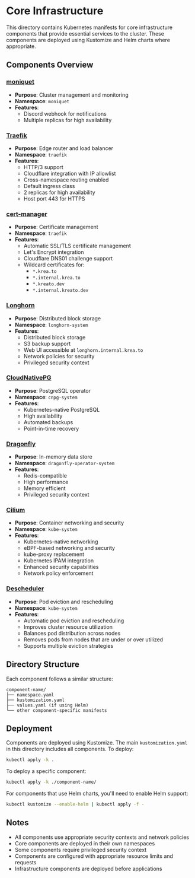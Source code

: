 # Core Infrastructure

This directory contains Kubernetes manifests for core infrastructure components that provide essential services to the cluster. These components are deployed using Kustomize and Helm charts where appropriate.

## Components Overview

### [moniquet](https://github.com/bouquet2/moniquet)
- **Purpose**: Cluster management and monitoring
- **Namespace**: `moniquet`
- **Features**:
    - Discord webhook for notifications
    - Multiple replicas for high availability

### [Traefik](https://github.com/traefik/traefik)
- **Purpose**: Edge router and load balancer
- **Namespace**: `traefik`
- **Features**:
  - HTTP/3 support
  - Cloudflare integration with IP allowlist
  - Cross-namespace routing enabled
  - Default ingress class
  - 2 replicas for high availability
  - Host port 443 for HTTPS

### [cert-manager](https://github.com/cert-manager/cert-manager)
- **Purpose**: Certificate management
- **Namespace**: `traefik`
- **Features**:
  - Automatic SSL/TLS certificate management
  - Let's Encrypt integration
  - Cloudflare DNS01 challenge support
  - Wildcard certificates for:
    - `*.krea.to`
    - `*.internal.krea.to`
    - `*.kreato.dev`
    - `*.internal.kreato.dev`

### [Longhorn](https://github.com/longhorn/longhorn)
- **Purpose**: Distributed block storage
- **Namespace**: `longhorn-system`
- **Features**:
  - Distributed block storage
  - S3 backup support
  - Web UI accessible at `longhorn.internal.krea.to`
  - Network policies for security
  - Privileged security context

### [CloudNativePG](https://github.com/cloudnative-pg/cloudnative-pg)
- **Purpose**: PostgreSQL operator
- **Namespace**: `cnpg-system`
- **Features**:
  - Kubernetes-native PostgreSQL
  - High availability
  - Automated backups
  - Point-in-time recovery

### [Dragonfly](https://github.com/dragonflydb/dragonfly)
- **Purpose**: In-memory data store
- **Namespace**: `dragonfly-operator-system`
- **Features**:
  - Redis-compatible
  - High performance
  - Memory efficient
  - Privileged security context

### [Cilium](https://github.com/cilium/cilium)
- **Purpose**: Container networking and security
- **Namespace**: `kube-system`
- **Features**:
  - Kubernetes-native networking
  - eBPF-based networking and security
  - kube-proxy replacement
  - Kubernetes IPAM integration
  - Enhanced security capabilities
  - Network policy enforcement

### [Descheduler](https://github.com/kubernetes-sigs/descheduler)
- **Purpose**: Pod eviction and rescheduling
- **Namespace**: `kube-system`
- **Features**:
  - Automatic pod eviction and rescheduling
  - Improves cluster resource utilization
  - Balances pod distribution across nodes
  - Removes pods from nodes that are under or over utilized
  - Supports multiple eviction strategies

## Directory Structure

Each component follows a similar structure:
```
component-name/
├── namespace.yaml
├── kustomization.yaml
├── values.yaml (if using Helm)
└── other component-specific manifests
```

## Deployment

Components are deployed using Kustomize. The main `kustomization.yaml` in this directory includes all components. To deploy:

```bash
kubectl apply -k .
```

To deploy a specific component:

```bash
kubectl apply -k ./component-name/
```

For components that use Helm charts, you'll need to enable Helm support:

```bash
kubectl kustomize --enable-helm | kubectl apply -f -
```

## Notes

- All components use appropriate security contexts and network policies
- Core components are deployed in their own namespaces
- Some components require privileged security context
- Components are configured with appropriate resource limits and requests
- Infrastructure components are deployed before applications 
